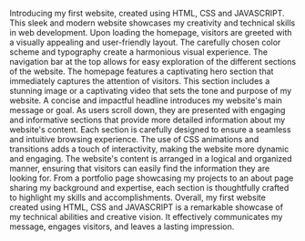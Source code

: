Introducing my first website, created using HTML, CSS and JAVASCRIPT. This sleek and modern website showcases my creativity and technical skills in web development.
Upon loading the homepage, visitors are greeted with a visually appealing and user-friendly layout. The carefully chosen color scheme and typography create a harmonious visual experience. The navigation bar at the top allows for easy exploration of the different sections of the website.
The homepage features a captivating hero section that immediately captures the attention of visitors. This section includes a stunning image or a captivating video that sets the tone and purpose of my website. A concise and impactful headline introduces my website's main message or goal.
As users scroll down, they are presented with engaging and informative sections that provide more detailed information about my website's content. Each section is carefully designed to ensure a seamless and intuitive browsing experience. The use of CSS animations and transitions adds a touch of interactivity, making the website more dynamic and engaging.
The website's content is arranged in a logical and organized manner, ensuring that visitors can easily find the information they are looking for. From a portfolio page showcasing my projects to an about page sharing my background and expertise, each section is thoughtfully crafted to highlight my skills and accomplishments.
Overall, my first website created using HTML, CSS and JAVASCRIPT is a remarkable showcase of my technical abilities and creative vision. It effectively communicates my message, engages visitors, and leaves a lasting impression.

